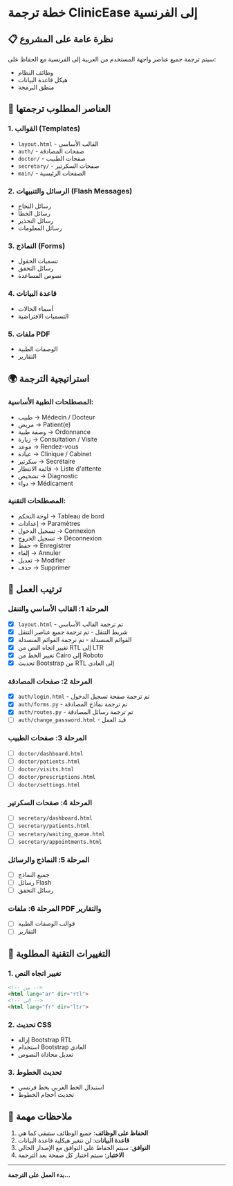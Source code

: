 # خطة ترجمة ClinicEase إلى الفرنسية

## 📋 نظرة عامة على المشروع

سيتم ترجمة جميع عناصر واجهة المستخدم من العربية إلى الفرنسية مع الحفاظ على:
- وظائف النظام
- هيكل قاعدة البيانات
- منطق البرمجة

## 🎯 العناصر المطلوب ترجمتها

### 1. القوالب (Templates)
- `layout.html` - القالب الأساسي
- `auth/` - صفحات المصادقة
- `doctor/` - صفحات الطبيب
- `secretary/` - صفحات السكرتير
- `main/` - الصفحات الرئيسية

### 2. الرسائل والتنبيهات (Flash Messages)
- رسائل النجاح
- رسائل الخطأ
- رسائل التحذير
- رسائل المعلومات

### 3. النماذج (Forms)
- تسميات الحقول
- رسائل التحقق
- نصوص المساعدة

### 4. قاعدة البيانات
- أسماء الحالات
- التسميات الافتراضية

### 5. ملفات PDF
- الوصفات الطبية
- التقارير

## 🌍 استراتيجية الترجمة

### المصطلحات الطبية الأساسية:
- طبيب → Médecin / Docteur
- مريض → Patient(e)
- وصفة طبية → Ordonnance
- زيارة → Consultation / Visite
- موعد → Rendez-vous
- عيادة → Clinique / Cabinet
- سكرتير → Secrétaire
- قائمة الانتظار → Liste d'attente
- تشخيص → Diagnostic
- دواء → Médicament

### المصطلحات التقنية:
- لوحة التحكم → Tableau de bord
- إعدادات → Paramètres
- تسجيل الدخول → Connexion
- تسجيل الخروج → Déconnexion
- حفظ → Enregistrer
- إلغاء → Annuler
- تعديل → Modifier
- حذف → Supprimer

## 📁 ترتيب العمل

### المرحلة 1: القالب الأساسي والتنقل
- [x] `layout.html` - تم ترجمة القالب الأساسي
- [x] شريط التنقل - تم ترجمة جميع عناصر التنقل
- [x] القوائم المنسدلة - تم ترجمة القوائم المنسدلة
- [x] تغيير اتجاه النص من RTL إلى LTR
- [x] تغيير الخط من Cairo إلى Roboto
- [x] تحديث Bootstrap من RTL إلى العادي

### المرحلة 2: صفحات المصادقة
- [x] `auth/login.html` - تم ترجمة صفحة تسجيل الدخول
- [x] `auth/forms.py` - تم ترجمة نماذج المصادقة
- [x] `auth/routes.py` - تم ترجمة رسائل المصادقة
- [ ] `auth/change_password.html` - قيد العمل

### المرحلة 3: صفحات الطبيب
- [ ] `doctor/dashboard.html`
- [ ] `doctor/patients.html`
- [ ] `doctor/visits.html`
- [ ] `doctor/prescriptions.html`
- [ ] `doctor/settings.html`

### المرحلة 4: صفحات السكرتير
- [ ] `secretary/dashboard.html`
- [ ] `secretary/patients.html`
- [ ] `secretary/waiting_queue.html`
- [ ] `secretary/appointments.html`

### المرحلة 5: النماذج والرسائل
- [ ] جميع النماذج
- [ ] رسائل Flash
- [ ] رسائل التحقق

### المرحلة 6: ملفات PDF والتقارير
- [ ] قوالب الوصفات الطبية
- [ ] التقارير

## 🔧 التغييرات التقنية المطلوبة

### 1. تغيير اتجاه النص
```html
<!-- من -->
<html lang="ar" dir="rtl">
<!-- إلى -->
<html lang="fr" dir="ltr">
```

### 2. تحديث CSS
- إزالة Bootstrap RTL
- استخدام Bootstrap العادي
- تعديل محاذاة النصوص

### 3. تحديث الخطوط
- استبدال الخط العربي بخط فرنسي
- تحديث أحجام الخطوط

## 📝 ملاحظات مهمة

1. **الحفاظ على الوظائف**: جميع الوظائف ستبقى كما هي
2. **قاعدة البيانات**: لن تتغير هيكلية قاعدة البيانات
3. **التوافق**: سيتم الحفاظ على التوافق مع الإصدار الحالي
4. **الاختبار**: سيتم اختبار كل صفحة بعد الترجمة

---

**بدء العمل على الترجمة...**